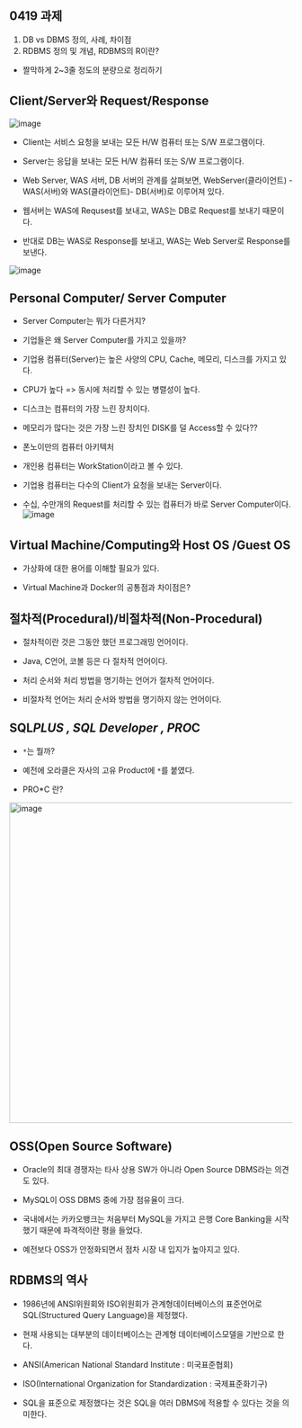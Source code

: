 ## 0419 과제

1. DB vs DBMS 정의, 사례, 차이점 
2. RDBMS 정의 및 개념, RDBMS의 R이란?

- 짤막하게 2~3줄 정도의 분량으로 정리하기 


## Client/Server와 Request/Response

![image](https://user-images.githubusercontent.com/77392444/115166724-986f7000-a0ef-11eb-95f9-6652609edb88.png)

- Client는 서비스 요청을 보내는 모든 H/W 컴퓨터 또는 S/W 프로그램이다.

- Server는 응답을 보내는 모든 H/W 컴퓨터 또는 S/W 프로그램이다.

- Web Server, WAS 서버, DB 서버의 관계를 살펴보면, WebServer(클라이언트) - WAS(서버)와 WAS(클라이언트)- DB(서버)로 이루어져 있다.

- 웹서버는 WAS에 Requsest를 보내고, WAS는 DB로 Request를 보내기 때문이다.

- 반대로 DB는 WAS로 Response를 보내고, WAS는 Web Server로 Response를 보낸다. 

![image](https://user-images.githubusercontent.com/77392444/115169651-98746d80-a0f9-11eb-961c-3c0a5711ed80.png)


## Personal Computer/ Server Computer

- Server Computer는 뭐가 다른거지?

- 기업들은 왜 Server Computer를 가지고 있을까?

- 기업용 컴퓨터(Server)는 높은 사양의 CPU, Cache, 메모리, 디스크를 가지고 있다. 

- CPU가 높다 => 동시에 처리할 수 있는 병렬성이 높다.

- 디스크는 컴퓨터의 가장 느린 장치이다.

- 메모리가 많다는 것은 가장 느린 장치인 DISK를 덜 Access할 수 있다??

- 폰노이만의 컴퓨터 아키텍처

- 개인용 컴퓨터는 WorkStation이라고 볼 수 있다.

- 기업용 컴퓨터는 다수의 Client가 요청을 보내는 Server이다. 

- 수십, 수만개의 Request를 처리할 수 있는 컴퓨터가 바로 Server Computer이다.
![image](https://user-images.githubusercontent.com/77392444/115167784-b048f300-a0f3-11eb-979a-f725b3381a1f.png)



## Virtual Machine/Computing와 Host OS /Guest OS

- 가상화에 대한 용어를 이해할 필요가 있다.

-  Virtual Machine과 Docker의 공통점과 차이점은?


## 절차적(Procedural)/비절차적(Non-Procedural) 

- 절차적이란 것은 그동안 했던 프로그래밍 언어이다.

- Java, C언어, 코볼 등은 다 절차적 언어이다. 

- 처리 순서와 처리 방법을 명기하는 언어가 절차적 언어이다. 

- 비절차적 언어는 처리 순서와 방법을 명기하지 않는 언어이다. 


## SQL*PLUS , SQL Developer , PRO*C

- `*`는 뭘까?

- 예전에 오라클은 자사의 고유 Product에 `*`를 붙였다.

- PRO*C 란?
<img width="570" alt="image" src="https://user-images.githubusercontent.com/77392444/115169536-3f0c3e80-a0f9-11eb-9227-4c7858771d49.png">


## OSS(Open Source Software)

- Oracle의 최대 경쟁자는 타사 상용 SW가 아니라 Open Source DBMS라는 의견도 있다. 

- MySQL이 OSS DBMS 중에 가장 점유율이 크다.

- 국내에서는 카카오뱅크는 처음부터 MySQL을 가지고 은행 Core Banking을 시작했기 때문에 파격적이란 평을 들었다. 

- 예전보다 OSS가 안정화되면서 점차 시장 내 입지가 높아지고 있다. 


## RDBMS의 역사

- 1986년에 ANSI위원회와 ISO위원회가 관계형데이터베이스의 표준언어로 SQL(Structured Query Language)을 제정했다.

- 현재 사용되는 대부분의 데이터베이스는 관계형 데이터베이스모델을 기반으로 한다.

- ANSI(American National Standard Institute : 미국표준협회)

- ISO(International Organization for Standardization : 국제표준화기구)

- SQL을 표준으로 제정했다는 것은 SQL을 여러 DBMS에 적용할 수 있다는 것을 의미한다.


##
